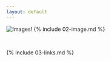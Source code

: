 ```yaml
---
layout: default
---
```


![Images!](https://octodex.github.com/images/yaktocat.png) 
{% include 02-image.md %}

<br>

{% include 03-links.md %}

